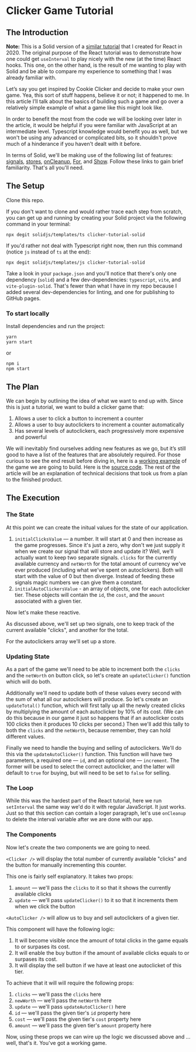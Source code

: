 # Clicker Game Tutorial
## The Introduction
**Note:** This is a Solid version of a [similar tutorial](https://github.com/Alaricus/clicker-tutorial-react) that I created for React in 2020. The original purpose of the React tutorial was to demonstrate how one could get `useInterval` to play nicely with the new (at the time) React hooks. This one, on the other hand, is the result of me wanting to play with Solid and be able to compare my experience to something that I was already familiar with.

Let’s say you get inspired by Cookie Clicker and decide to make your own game. Yea, this sort of stuff happens, believe it or not; it happened to me. In this article I’ll talk about the basics of building such a game and go over a relatively simple example of what a game like this might look like.

In order to benefit the most from the code we will be looking over later in the article, it would be helpful if you were familiar with JavaScript at an intermediate level. Typescript knowledge would benefit you as well, but we won't be using any advanced or complicated bits, so it shouldn't prove much of a hinderance if you haven't dealt with it before.

In terms of Solid, we'll be making use of the following list of features: [signals](https://www.solidjs.com/tutorial/introduction_signals), [stores](https://www.solidjs.com/tutorial/stores_createstore), [onCleanup](https://www.solidjs.com/tutorial/lifecycles_oncleanup), [For](https://www.solidjs.com/tutorial/flow_for), and [Show](https://www.solidjs.com/tutorial/flow_show). Follow these links to gain brief familiarity. That's all you'll need.

## The Setup
Clone this repo.

If you don't want to clone and would rather trace each step from scratch, you can get up and running by creating your Solid project via the following command in your terminal:

```
npx degit solidjs/templates/ts clicker-tutorial-solid
```

If you'd rather not deal with Typescript right now, then run this command (notice `js` instead of `ts` at the end):

```
npx degit solidjs/templates/js clicker-tutorial-solid
```

Take a look in your `package.json` and you'll notice that there's only one dependency (`solid`) and a few dev-dependencies: `typescript`, `vite`, and `vite-plugin-solid`. That's fewer than what I have in my repo because I added several dev-dependencies for linting, and one for publishing to GitHub pages.

### To start locally
Install dependencies and run the project:

```
yarn
yarn start
```

or

```
npm i
npm start
```

## The Plan
We can begin by outlining the idea of what we want to end up with. Since this is just a tutorial, we want to build a clicker game that:

1. Allows a user to click a button to increment a counter
2. Allows a user to buy autoclickers to increment a counter automatically
3. Has several levels of autoclickers, each progressively more expensive and powerful

We will inevitably find ourselves adding new features as we go, but it’s still good to have a list of the features that are absolutely required. For those curious to see the end result before diving in, here is a [working example](https://alaricus.github.io/clicker-tutorial-solid/) of the game we are going to build. Here is the [source code](https://github.com/Alaricus/clicker-tutorial-solid). The rest of the article will be an explanation of technical decisions that took us from a plan to the finished product.

## The Execution
### The State
At this point we can create the initual values for the state of our application.

1. `initialClicksValue` — a number. It will start at 0 and then increase as the game progresses. Since it's just a zero, why don't we just supply it when we create our signal that will store and update it? Well, we'll actually want to keep two separate signals. `clicks` for the currently available currency and `netWorth` for the total amount of currency we've ever produced (including what we've spent on autoclickers). Both will start with the value of 0 but then diverge. Instead of feeding these signals magic numbers we can give them a constant.
2. `initialAutoClickersValue` - an array of objects, one for each autoclicker tier. These objects will contain the `id`, the `cost`, and the `amount` associated with a given tier.

Now let's make these reactive.

As discussed above, we'll set up two signals, one to keep track of the current available "clicks", and another for the total.

For the autoclickers array we'll set up a store.

### Updating State
As a part of the game we'll need to be able to increment both the `clicks` and the `netWorth` on button click, so let's create an `updateClicker()` function which will do both.

Additionally we'll need to update both of these values every second with the sum of what all our autoclickers will produce. So let's create an `updateTotal()` function, which will first tally up all the newly created clicks by multiplying the amount of each autoclicker by 10% of its cost. (We can do this because in our game it just so happens that if an autoclicker costs 100 clicks then it produces 10 clicks per second.) Then we'll add this tally to both the `clicks` and the `netWorth`, because remember, they can hold different values.

Finally we need to handle the buying and selling of autoclickers. We'll do this via the `updateAutoClicker()` function. This function will have two parameters, a required one — `id`, and an optional one — `increment`. The former will be used to select the correct autoclicker, and the latter will default to `true` for buying, but will need to be set to `false` for selling.

### The Loop
While this was the hardest part of the React tutorial, here we run `setInterval` the same way we'd do it with regular JavaScript. It just works. Just so that this section can contain a loger paragraph, let's use `onCleanup` to delete the interval variable after we are done with our app.

### The Components
Now let's create the two components we are going to need.

`<Clicker />` will display the total number of currently available "clicks" and the button for manually incrementing this counter.

This one is fairly self explanatory. It takes two props:
  1. `amount` — we'll pass the `clicks` to it so that it shows the currently available clicks
  2. `update` — we'll pass `updateClicker()` to it so that it increments them when we click the button

`<AutoClicker />` will allow us to buy and sell autoclickers of a given tier.

This component will have the following logic:
  1. It will become visible once the amount of total clicks in the game equals to or surpases its cost.
  2. It will enable the buy button if the amount of available clicks equals to or surpases its cost.
  3. It will display the sell button if we have at least one autoclicket of this tier.

To achieve that it will will require the following props:
  1. `clicks` — we'll pass the `clicks` here
  2. `newWorth` — we'll pass the `netWorth` here
  3. `update` — we'll pass `updateAutoClicker()` here
  4. `id` — we'll pass the given tier's `id` property here
  5. `cost` — we'll pass the given tier's `cost` property here
  6. `amount` — we'll pass the given tier's `amount` property here

Now, using these props we can wire up the logic we discussed above and ... well, that's it. You've got a working game.


